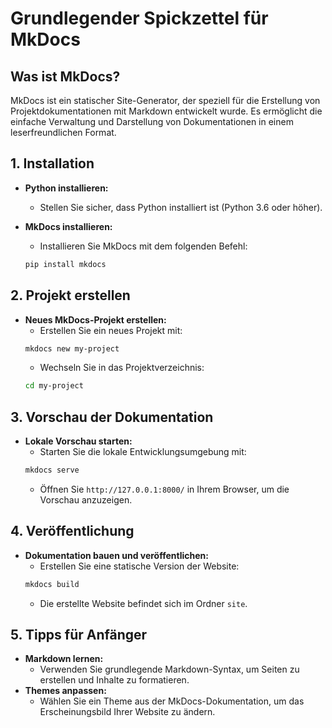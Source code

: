 # Grundlegender Spickzettel für MkDocs



## Was ist MkDocs?

MkDocs ist ein statischer Site-Generator, der speziell für die Erstellung von Projektdokumentationen mit Markdown entwickelt wurde. Es ermöglicht die einfache Verwaltung und Darstellung von Dokumentationen in einem leserfreundlichen Format.

## 1. Installation

- **Python installieren:**
  - Stellen Sie sicher, dass Python installiert ist (Python 3.6 oder höher).

- **MkDocs installieren:**
  - Installieren Sie MkDocs mit dem folgenden Befehl:
  ```bash
  pip install mkdocs
  ```

## 2. Projekt erstellen

- **Neues MkDocs-Projekt erstellen:**
  - Erstellen Sie ein neues Projekt mit:
  ```bash
  mkdocs new my-project
  ```
  - Wechseln Sie in das Projektverzeichnis:
  ```bash
  cd my-project
  ```

## 3. Vorschau der Dokumentation

- **Lokale Vorschau starten:**
  - Starten Sie die lokale Entwicklungsumgebung mit:
  ```bash
  mkdocs serve
  ```
  - Öffnen Sie `http://127.0.0.1:8000/` in Ihrem Browser, um die Vorschau anzuzeigen.

## 4. Veröffentlichung

- **Dokumentation bauen und veröffentlichen:**
  - Erstellen Sie eine statische Version der Website:
  ```bash
  mkdocs build
  ```
  - Die erstellte Website befindet sich im Ordner `site`.

## 5. Tipps für Anfänger

- **Markdown lernen:**
  - Verwenden Sie grundlegende Markdown-Syntax, um Seiten zu erstellen und Inhalte zu formatieren.
- **Themes anpassen:**
  - Wählen Sie ein Theme aus der MkDocs-Dokumentation, um das Erscheinungsbild Ihrer Website zu ändern.

